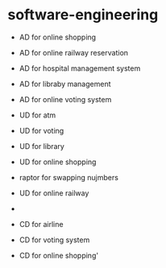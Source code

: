 # software-engineering
+ AD for online shopping

+ AD for online railway reservation

+ AD for hospital management system

+ AD for libraby management

+ AD for online voting system

+ UD for atm 

+ UD for voting

+ UD for library

+ UD for online shopping

+ raptor for swapping nujmbers

+ UD for online railway
+
+ CD for airline

+ CD for voting system

+ CD for online shopping'
